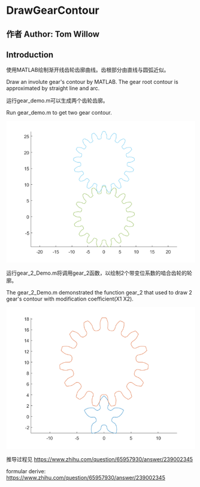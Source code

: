 # DrawGearContour
## 作者 Author: Tom Willow

## Introduction

使用MATLAB绘制渐开线齿轮齿廓曲线。齿根部分由直线与圆弧近似。

Draw an involute gear's contour by MATLAB. The gear root contour is approximated by straight line and arc.

运行gear_demo.m可以生成两个齿轮齿廓。

Run gear_demo.m to get two gear contour.

![gear_demo.m](snap/gear_demo.png)



运行gear_2_Demo.m将调用gear_2函数，以绘制2个带变位系数的啮合齿轮的轮廓。

The gear_2_Demo.m demonstrated the function gear_2 that used to draw 2 gear's contour with modification coefficient(X1 X2).

![gear_2_demo.m](snap/gear_2_demo.png)



推导过程见 https://www.zhihu.com/question/65957930/answer/239002345

formular derive: https://www.zhihu.com/question/65957930/answer/239002345